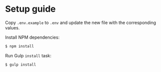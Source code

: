 # Setup guide

Copy `.env.example` to `.env` and update the new file with the corresponding values.

Install NPM dependencies:
```sh
$ npm install
```

Run Gulp `install` task:
```sh
$ gulp install
```

